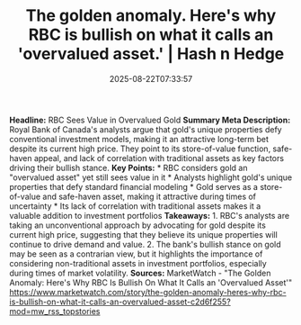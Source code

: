 ﻿---
title: "The golden anomaly. Here's why RBC is bullish on what it calls an 'overvalued asset.' | Hash n Hedge"
date: "2025-08-22T07:33:57"
category: "Markets"
summary: ""
slug: "the-golden-anomaly-heres-why-rbc-is-bullish-on-what-it-calls"
source_urls:
  - ""
seo:
  title: "The golden anomaly. Here's why RBC is bullish on what it calls an 'overvalued asset.' | Hash n Hedge | Hash n Hedge"
  description: ""
  keywords: ["news", "markets", "brief"]
---
**Headline:** RBC Sees Value in Overvalued Gold  **Summary Meta Description:** Royal Bank of Canada's analysts argue that gold's unique properties defy conventional investment models, making it an attractive long-term bet despite its current high price. They point to its store-of-value function, safe-haven appeal, and lack of correlation with traditional assets as key factors driving their bullish stance.  **Key Points:**  * RBC considers gold an "overvalued asset" yet still sees value in it * Analysts highlight gold's unique properties that defy standard financial modeling * Gold serves as a store-of-value and safe-haven asset, making it attractive during times of uncertainty * Its lack of correlation with traditional assets makes it a valuable addition to investment portfolios  **Takeaways:**  1. RBC's analysts are taking an unconventional approach by advocating for gold despite its current high price, suggesting that they believe its unique properties will continue to drive demand and value. 2. The bank's bullish stance on gold may be seen as a contrarian view, but it highlights the importance of considering non-traditional assets in investment portfolios, especially during times of market volatility.  **Sources:** MarketWatch - "The Golden Anomaly: Here's Why RBC Is Bullish On What It Calls an 'Overvalued Asset'" https://www.marketwatch.com/story/the-golden-anomaly-heres-why-rbc-is-bullish-on-what-it-calls-an-overvalued-asset-c2d6f255?mod=mw_rss_topstories